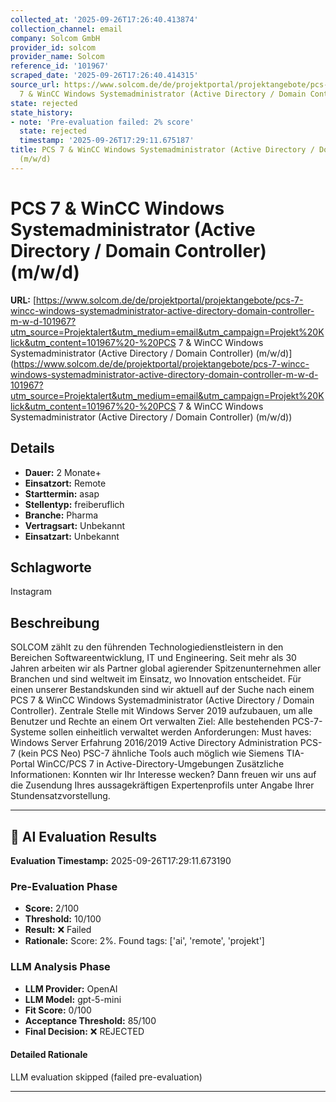 ```yaml
---
collected_at: '2025-09-26T17:26:40.413874'
collection_channel: email
company: Solcom GmbH
provider_id: solcom
provider_name: Solcom
reference_id: '101967'
scraped_date: '2025-09-26T17:26:40.414315'
source_url: https://www.solcom.de/de/projektportal/projektangebote/pcs-7-wincc-windows-systemadministrator-active-directory-domain-controller-m-w-d-101967?utm_source=Projektalert&utm_medium=email&utm_campaign=Projekt%20Klick&utm_content=101967%20-%20PCS
  7 & WinCC Windows Systemadministrator (Active Directory / Domain Controller) (m/w/d)
state: rejected
state_history:
- note: 'Pre-evaluation failed: 2% score'
  state: rejected
  timestamp: '2025-09-26T17:29:11.675187'
title: PCS 7 & WinCC Windows Systemadministrator (Active Directory / Domain Controller)
  (m/w/d)
---
```




# PCS 7 & WinCC Windows Systemadministrator (Active Directory / Domain Controller) (m/w/d)
**URL:** [https://www.solcom.de/de/projektportal/projektangebote/pcs-7-wincc-windows-systemadministrator-active-directory-domain-controller-m-w-d-101967?utm_source=Projektalert&utm_medium=email&utm_campaign=Projekt%20Klick&utm_content=101967%20-%20PCS 7 & WinCC Windows Systemadministrator (Active Directory / Domain Controller) (m/w/d)](https://www.solcom.de/de/projektportal/projektangebote/pcs-7-wincc-windows-systemadministrator-active-directory-domain-controller-m-w-d-101967?utm_source=Projektalert&utm_medium=email&utm_campaign=Projekt%20Klick&utm_content=101967%20-%20PCS 7 & WinCC Windows Systemadministrator (Active Directory / Domain Controller) (m/w/d))
## Details
- **Dauer:** 2 Monate+
- **Einsatzort:** Remote
- **Starttermin:** asap
- **Stellentyp:** freiberuflich
- **Branche:** Pharma
- **Vertragsart:** Unbekannt
- **Einsatzart:** Unbekannt

## Schlagworte
Instagram

## Beschreibung
SOLCOM zählt zu den führenden Technologiedienstleistern in den Bereichen Softwareentwicklung, IT und Engineering. Seit mehr als 30 Jahren arbeiten wir als Partner global agierender Spitzenunternehmen aller Branchen und sind weltweit im Einsatz, wo Innovation entscheidet.
Für einen unserer Bestandskunden sind wir aktuell auf der Suche nach einem PCS 7 & WinCC Windows Systemadministrator (Active Directory / Domain Controller).
Zentrale Stelle mit Windows Server 2019 aufzubauen, um alle Benutzer und Rechte an einem Ort verwalten
Ziel: Alle bestehenden PCS-7-Systeme sollen einheitlich verwaltet werden
Anforderungen:
Must haves:
Windows Server Erfahrung 2016/2019
Active Directory Administration
PCS-7 (kein PCS Neo)
PSC-7 ähnliche Tools auch möglich wie Siemens TIA-Portal
WinCC/PCS 7 in Active-Directory-Umgebungen
Zusätzliche Informationen:
Konnten wir Ihr Interesse wecken? Dann freuen wir uns auf die Zusendung Ihres aussagekräftigen Expertenprofils unter Angabe Ihrer Stundensatzvorstellung.

---

## 🤖 AI Evaluation Results

**Evaluation Timestamp:** 2025-09-26T17:29:11.673190

### Pre-Evaluation Phase
- **Score:** 2/100
- **Threshold:** 10/100
- **Result:** ❌ Failed
- **Rationale:** Score: 2%. Found tags: ['ai', 'remote', 'projekt']

### LLM Analysis Phase
- **LLM Provider:** OpenAI
- **LLM Model:** gpt-5-mini
- **Fit Score:** 0/100
- **Acceptance Threshold:** 85/100
- **Final Decision:** ❌ REJECTED

#### Detailed Rationale
LLM evaluation skipped (failed pre-evaluation)

---
